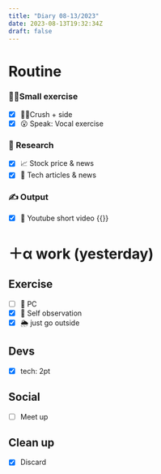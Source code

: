 ```yaml
---
title: "Diary 08-13/2023"  
date: 2023-08-13T19:32:34Z
draft: false
---
```


# Routine

### 🧘‍♀️Small exercise

- [x]  🧎‍♀️Crush + side
- [x]  😮 Speak: Vocal exercise

### 👀 Research

- [x]  📈 Stock price & news
- [x]  👾 Tech articles & news

### ✍️ Output

- [x]  🎥 Youtube short video {{<youtube mDxEwJcwZ0I>}}

# ＋α work (yesterday)

## Exercise

- [ ]  🧘 PC
- [x]  🧘 Self observation
- [x]  🌦 just go outside

## Devs

- [x]  tech: 2pt

## Social

- [ ]  Meet up

## Clean up

- [x]  Discard
